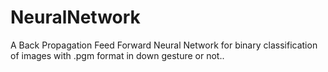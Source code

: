 # NeuralNetwork
A Back Propagation Feed Forward Neural Network for binary classification of images with .pgm format in down gesture or not..

